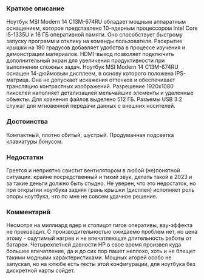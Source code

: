 ### **Краткое описание**
Ноутбук MSI Modern 14 C13M-674RU обладает мощным аппаратным оснащением, которое представлено 10-ядерным процессором Intel Core i5-1335U и 16 ГБ оперативной памяти. Оно способствует быстрому запуску программ и отклику на команды пользователя. Раскрытие крышки на 180 градусов добавляет удобства в процессе изучения и демонстрации материалов. HDMI-выход позволяет подключить дополнительный экран для увеличения продуктивности при выполнении сложных задач.  Ноутбук MSI Modern 14 C13M-674RU оснащен 14-дюймовым дисплеем, в основу которого положена IPS-матрица. Она не допускает искажения оттенков и обеспечивает трансляцию контрастных изображений. Разрешение 1920x1080 пикселей наполняет детализацией мельчайшие элементы и удаленные объекты. Для хранения файлов выделено 512 ГБ. Разъемы USB 3.2 служат для мгновенной передачи данных с внешних носителей.

### **Достоинства**
Компактный, плотно сбитый, шустрый. Продуманная подсветка клавиатуры бонусом.

### **Недостатки**
Греется и неприятно свистит вентилятором в любой (не)понятной ситуации. крайне посредственный и тихий звук, делать такой в 2023 и за такие деньги должно быть стыдно. Не уверен, что это недостаток, но при открытии ноутбука задняя грань крышки (дисплея) исполняет роль опоры ноутбука, что по мне не совсем удачное решение.

### **Комментарий**
Несмотря на миллиард ядер и стопицот гигов оперативы, вау-эффекта не производит. С производительностью ожидаемо проблем нет, но цена этому - ощутимый нагрев и не впечатляющая длительность работы от батареи. Четырехлетней давности HP в свое время произвел куда большее впечатление, да и до сих пор пашет неплохо, хоть и не блещет такими модными характеристиками. Мощных игорей особо не запускал, но на ютюбе есть тесты этой конфигурации, для ноутбука без дискретной карты сойдет.
